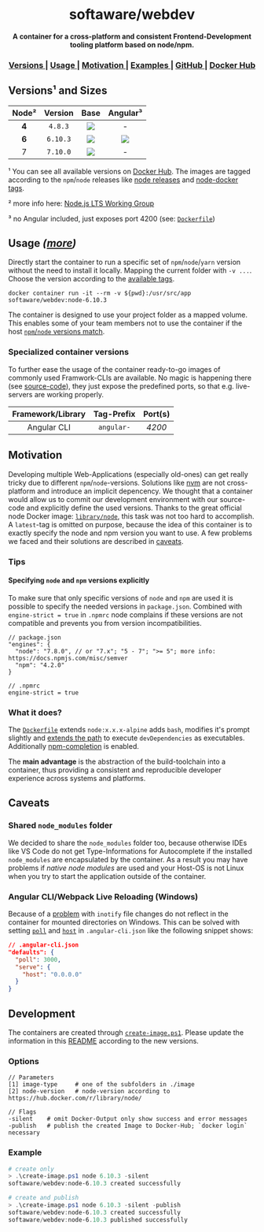 <h1 align="center">softaware/webdev</h1>
<div align="center">
  <strong>A container for a cross-platform and consistent Frontend-Development tooling platform based on node/npm.</strong>
</div>

<div align="center">
  <h3>
    <a href="#versions">
      Versions
    </a>
    <span> | </span>
    <a href="#usage">
      Usage
    </a>
    <span> | </span>
    <a href="#motivation">
      Motivation
    </a>
    <span> | </span>
    <a href="https://github.com/softawaregmbh/docker-webdev/tree/master/examples">
      Examples
    </a>
    <span> | </span>
    <a href="https://github.com/softawaregmbh/docker-webdev">
      GitHub
    </a>
    <span> | </span>
    <a href="https://hub.docker.com/r/softaware/webdev/">
      Docker Hub
    </a>
  </h3>
</div>


## Versions¹ and Sizes
| Node² | Version | Base | Angular³ |
| :---: | :---: | :---: | :---: |
| **4** | `4.8.3` | [![](https://images.microbadger.com/badges/image/softaware/webdev:node-4.8.3.svg)](https://microbadger.com/images/softaware/webdev:node-4.8.3 "Get your own image badge on microbadger.com") | - |
| **6** | `6.10.3` | [![](https://images.microbadger.com/badges/image/softaware/webdev:node-6.10.3.svg)](https://microbadger.com/images/softaware/webdev:node-6.10.3 "Get your own image badge on microbadger.com") | [![](https://images.microbadger.com/badges/image/softaware/webdev:angular-6.10.3.svg)](https://microbadger.com/images/softaware/webdev:angular-6.10.3 "Get your own image badge on microbadger.com") |
| 7 | `7.10.0` | [![](https://images.microbadger.com/badges/image/softaware/webdev:node-7.10.0.svg)](https://microbadger.com/images/softaware/webdev:node-7.10.0 "Get your own image badge on microbadger.com") | - |

¹ You can see all available versions on [Docker Hub](https://hub.docker.com/r/softaware/webdev/tags/). The images are tagged according to the `npm`/`node` releases like [node releases](https://nodejs.org/en/download/releases/) and [node-docker tags](https://hub.docker.com/r/library/node/).

² more info here: [Node.js LTS Working Group](https://github.com/nodejs/LTS)

³ no Angular included, just exposes port 4200 (see: [`Dockerfile`](https://github.com/softawaregmbh/docker-webdev/tree/master/image/angular/Dockerfile))


## Usage *([more](https://github.com/softawaregmbh/docker-webdev/tree/master/examples))*
Directly start the container to run a specific set of `npm`/`node`/`yarn` version without the need to install it locally. Mapping the current folder with `-v ...`. Choose the version according to the [available tags](https://hub.docker.com/r/softaware/webdev/tags/).
```
docker container run -it --rm -v ${pwd}:/usr/src/app softaware/webdev:node-6.10.3
```

The container is designed to use your project folder as a mapped volume. This enables some of your team members not to use the container if the host [`npm`/`node` versions match](#specifying-node-and-npm-versions-explicitly).

### Specialized container versions
To further ease the usage of the container ready-to-go images of commonly used Framwork-CLIs are available.
No magic is happening there (see [source-code](https://github.com/softawaregmbh/docker-webdev/tree/master/image)), they just expose the predefined ports, so that e.g. live-servers are working properly.

| Framework/Library | Tag-Prefix | Port(s) |
| :---: | :---: | :---: |
| Angular CLI | `angular-` | *4200* |


## Motivation
Developing multiple Web-Applications (especially old-ones) can get really tricky due to different `npm`/`node`-versions. Solutions like [nvm](https://github.com/creationix/nvm) are not cross-platform and introduce an implicit depencency.
We thought that a container would allow us to commit our development environment with our source-code and explicitly define the used versions.
Thanks to the great official node Docker image: [`library/node`](https://hub.docker.com/_/node/), this task was not too hard to accomplish.
A `latest`-tag is omitted on purpose, because the idea of this container is to exactly specify the node and npm version you want to use.
A few problems we faced and their solutions are described in [caveats](#caveats).

### Tips
#### Specifying `node` and `npm` versions explicitly
To make sure that only specific versions of `node` and `npm` are used it is possible to specify the needed versions in `package.json`.
Combined with `engine-strict = true` in `.npmrc` node complains if these versions are not compatible and prevents you from version incompatibilities.

```
// package.json
"engines": {
  "node": "7.8.0", // or "7.x"; "5 - 7"; ">= 5"; more info: https://docs.npmjs.com/misc/semver
  "npm": "4.2.0"
}
```
```
// .npmrc
engine-strict = true
```

### What it does?
The [`Dockerfile`](https://github.com/softawaregmbh/docker-webdev/tree/master/image/node/Dockerfile) extends `node:x.x.x-alpine` adds `bash`, modifies it's prompt slightly and [extends the path](https://github.com/softawaregmbh/docker-webdev/tree/master/image/node/Dockerfile#L6) to execute `devDependencies` as executables. Additionally [npm-completion](https://docs.npmjs.com/cli/completion) is enabled.

The **main advantage** is the abstraction of the build-toolchain into a container, thus providing a consistent and reproducible developer experience across systems and platforms.


## Caveats
### Shared `node_modules` folder
We decided to share the `node_modules` folder too, because otherwise IDEs like VS Code do not get Type-Informations for Autocomplete if the installed `node_modules` are encapsulated by the container. As a result you may have problems if *native node modules* are used and your Host-OS is not Linux when you try to start the application outside of the container.

### Angular CLI/Webpack Live Reloading (Windows)
Because of a [problem](https://docs.docker.com/docker-for-windows/troubleshoot/#troubleshooting) with `inotify` file changes do not reflect in the container for mounted directories on Windows. This can be solved with setting 
[`poll`](https://github.com/angular/angular-cli/pull/1814#issuecomment-241854816) and [`host`](https://github.com/angular/angular-cli/issues/4471) in `.angular-cli.json` like the following snippet shows:
```json
// .angular-cli.json
"defaults": {
  "poll": 3000,
  "serve": {
    "host": "0.0.0.0"
  }
}
```


## Development
The containers are created through [`create-image.ps1`](https://github.com/softawaregmbh/docker-webdev/tree/master/create-image.ps1). Please update the information in this [README](https://github.com/softawaregmbh/docker-webdev/blob/master/README.md) according to the new versions.
### Options
```
// Parameters
[1] image-type     # one of the subfolders in ./image
[2] node-version   # node-version according to https://hub.docker.com/r/library/node/

// Flags
-silent    # omit Docker-Output only show success and error messages
-publish   # publish the created Image to Docker-Hub; `docker login` necessary
```

### Example
```powershell
# create only
> .\create-image.ps1 node 6.10.3 -silent
softaware/webdev:node-6.10.3 created successfully

# create and publish
> .\create-image.ps1 node 6.10.3 -silent -publish
softaware/webdev:node-6.10.3 created successfully
softaware/webdev:node-6.10.3 published successfully
```
